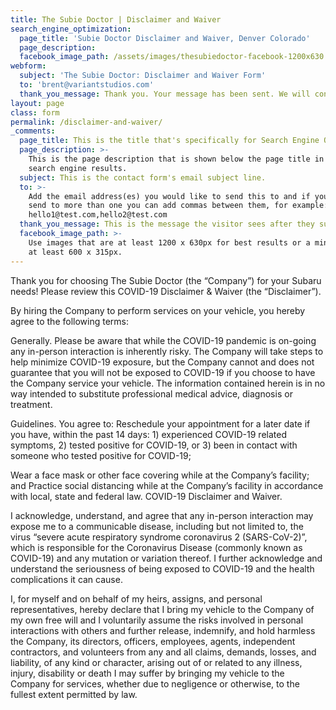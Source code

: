 ```yaml
---
title: The Subie Doctor | Disclaimer and Waiver
search_engine_optimization:
  page_title: 'Subie Doctor Disclaimer and Waiver, Denver Colorado'
  page_description:
  facebook_image_path: /assets/images/thesubiedoctor-facebook-1200x630.png
webform:
  subject: 'The Subie Doctor: Disclaimer and Waiver Form'
  to: 'brent@variantstudios.com'
  thank_you_message: Thank you. Your message has been sent. We will contact you shortly.
layout: page
class: form
permalink: /disclaimer-and-waiver/
_comments:
  page_title: This is the title that's specifically for Search Engine Optimization.
  page_description: >-
    This is the page description that is shown below the page title in the
    search engine results.
  subject: This is the contact form's email subject line.
  to: >-
    Add the email address(es) you would like to send this to and if you want to
    send to more than one you can add commas between them, for example:
    hello1@test.com,hello2@test.com
  thank_you_message: This is the message the visitor sees after they submit a contact message.
  facebook_image_path: >-
    Use images that are at least 1200 x 630px for best results or a minimum of
    at least 600 x 315px.
---
```


Thank you for choosing The Subie Doctor (the “Company”) for your Subaru needs! Please review this COVID-19 Disclaimer & Waiver (the “Disclaimer”).

By hiring the Company to perform services on your vehicle, you hereby agree to the following terms:

Generally. Please be aware that while the COVID-19 pandemic is on-going any in-person interaction is inherently risky. The Company will take steps to help minimize COVID-19 exposure, but the Company cannot and does not guarantee that you will not be exposed to COVID-19 if you choose to have the Company service your vehicle. The information contained herein is in no way intended to substitute professional medical advice, diagnosis or treatment.

Guidelines. You agree to:
Reschedule your appointment for a later date if you have, within the past 14 days: 1) experienced COVID-19 related symptoms, 2) tested positive for COVID-19, or 3) been in contact with someone who tested positive for COVID-19;

Wear a face mask or other face covering while at the Company’s facility; and
Practice social distancing while at the Company’s facility in accordance with local, state and federal law.
COVID-19 Disclaimer and Waiver.

I acknowledge, understand, and agree that any in-person interaction may expose me to a communicable disease, including but not limited to, the virus “severe acute respiratory syndrome coronavirus 2 (SARS-CoV-2)”, which is responsible for the Coronavirus Disease (commonly known as COVID-19) and any mutation or variation thereof. I further acknowledge and understand the seriousness of being exposed to COVID-19 and the health complications it can cause.

I, for myself and on behalf of my heirs, assigns, and personal representatives, hereby declare that I bring my vehicle to the Company of my own free will and I voluntarily assume the risks involved in personal interactions with others and further release, indemnify, and hold harmless the Company, its directors, officers, employees, agents, independent contractors, and volunteers from any and all claims, demands, losses, and liability, of any kind or character, arising out of or related to any illness, injury, disability or death I may suffer by bringing my vehicle to the Company for services, whether due to negligence or otherwise, to the fullest extent permitted by law.
